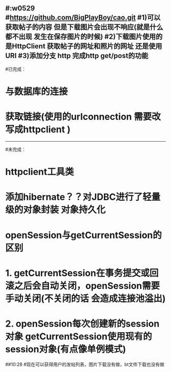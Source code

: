#:w0529
#https://github.com/BigPlayBoy/cao.git
#1)可以获取帖子的内容 但是下载图片会出现不响应(就是什么都不出现  发生在保存图片的时候)
#2)下载图片使用的是HttpClient  获取帖子的网址和照片的网址 还是使用URI
#3)添加分支 http  完成http get/post的功能 
-------------------------------
#已完成：
#	与数据库的连接
#	获取链接(使用的urlconnection 需要改写成httpclient  )
-------------------------------
#未完成：
#	httpclient工具类
	
#	添加hibernate？？对JDBC进行了轻量级的对象封装  对象持久化
	
	
#	openSession与getCurrentSession的区别
#	1.	getCurrentSession在事务提交或回滚之后会自动关闭，openSession需要手动关闭(不关闭的话 会造成连接池溢出)
#	2. openSession每次创建新的session对象 getCurrentSession使用现有的session对象(有点像单例模式)


##10:28
#现在可以获得用户的发帖列表，图片下载没有做，bt文件下载也没有做


